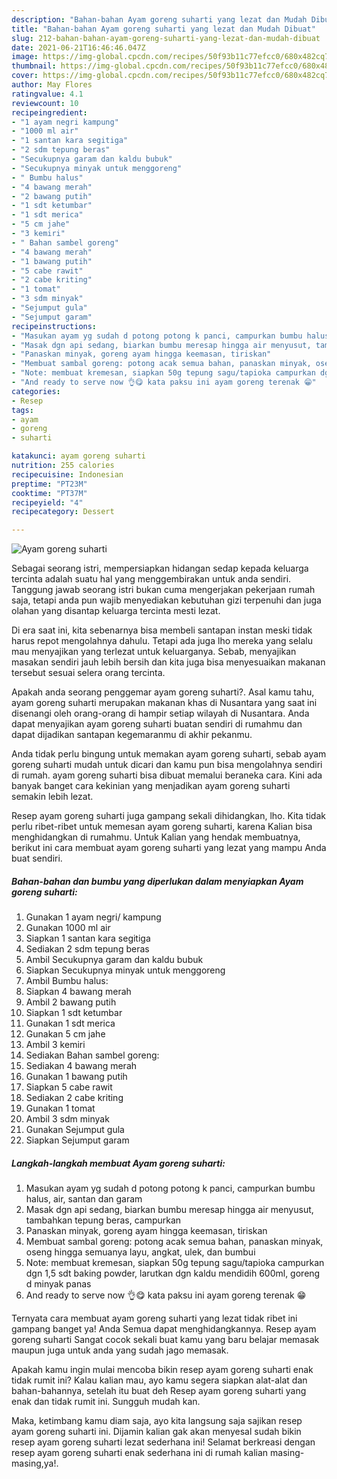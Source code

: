 ```yaml
---
description: "Bahan-bahan Ayam goreng suharti yang lezat dan Mudah Dibuat"
title: "Bahan-bahan Ayam goreng suharti yang lezat dan Mudah Dibuat"
slug: 212-bahan-bahan-ayam-goreng-suharti-yang-lezat-dan-mudah-dibuat
date: 2021-06-21T16:46:46.047Z
image: https://img-global.cpcdn.com/recipes/50f93b11c77efcc0/680x482cq70/ayam-goreng-suharti-foto-resep-utama.jpg
thumbnail: https://img-global.cpcdn.com/recipes/50f93b11c77efcc0/680x482cq70/ayam-goreng-suharti-foto-resep-utama.jpg
cover: https://img-global.cpcdn.com/recipes/50f93b11c77efcc0/680x482cq70/ayam-goreng-suharti-foto-resep-utama.jpg
author: May Flores
ratingvalue: 4.1
reviewcount: 10
recipeingredient:
- "1 ayam negri kampung"
- "1000 ml air"
- "1 santan kara segitiga"
- "2 sdm tepung beras"
- "Secukupnya garam dan kaldu bubuk"
- "Secukupnya minyak untuk menggoreng"
- " Bumbu halus"
- "4 bawang merah"
- "2 bawang putih"
- "1 sdt ketumbar"
- "1 sdt merica"
- "5 cm jahe"
- "3 kemiri"
- " Bahan sambel goreng"
- "4 bawang merah"
- "1 bawang putih"
- "5 cabe rawit"
- "2 cabe kriting"
- "1 tomat"
- "3 sdm minyak"
- "Sejumput gula"
- "Sejumput garam"
recipeinstructions:
- "Masukan ayam yg sudah d potong potong k panci, campurkan bumbu halus, air, santan dan garam"
- "Masak dgn api sedang, biarkan bumbu meresap hingga air menyusut, tambahkan tepung beras, campurkan"
- "Panaskan minyak, goreng ayam hingga keemasan, tiriskan"
- "Membuat sambal goreng: potong acak semua bahan, panaskan minyak, oseng hingga semuanya layu, angkat, ulek, dan bumbui"
- "Note: membuat kremesan, siapkan 50g tepung sagu/tapioka campurkan dgn 1,5 sdt baking powder, larutkan dgn kaldu mendidih 600ml, goreng d minyak panas"
- "And ready to serve now 👌😋 kata paksu ini ayam goreng terenak 😁"
categories:
- Resep
tags:
- ayam
- goreng
- suharti

katakunci: ayam goreng suharti 
nutrition: 255 calories
recipecuisine: Indonesian
preptime: "PT23M"
cooktime: "PT37M"
recipeyield: "4"
recipecategory: Dessert

---
```



![Ayam goreng suharti](https://img-global.cpcdn.com/recipes/50f93b11c77efcc0/680x482cq70/ayam-goreng-suharti-foto-resep-utama.jpg)

Sebagai seorang istri, mempersiapkan hidangan sedap kepada keluarga tercinta adalah suatu hal yang menggembirakan untuk anda sendiri. Tanggung jawab seorang istri bukan cuma mengerjakan pekerjaan rumah saja, tetapi anda pun wajib menyediakan kebutuhan gizi terpenuhi dan juga olahan yang disantap keluarga tercinta mesti lezat.

Di era  saat ini, kita sebenarnya bisa membeli santapan instan meski tidak harus repot mengolahnya dahulu. Tetapi ada juga lho mereka yang selalu mau menyajikan yang terlezat untuk keluarganya. Sebab, menyajikan masakan sendiri jauh lebih bersih dan kita juga bisa menyesuaikan makanan tersebut sesuai selera orang tercinta. 



Apakah anda seorang penggemar ayam goreng suharti?. Asal kamu tahu, ayam goreng suharti merupakan makanan khas di Nusantara yang saat ini disenangi oleh orang-orang di hampir setiap wilayah di Nusantara. Anda dapat menyajikan ayam goreng suharti buatan sendiri di rumahmu dan dapat dijadikan santapan kegemaranmu di akhir pekanmu.

Anda tidak perlu bingung untuk memakan ayam goreng suharti, sebab ayam goreng suharti mudah untuk dicari dan kamu pun bisa mengolahnya sendiri di rumah. ayam goreng suharti bisa dibuat memalui beraneka cara. Kini ada banyak banget cara kekinian yang menjadikan ayam goreng suharti semakin lebih lezat.

Resep ayam goreng suharti juga gampang sekali dihidangkan, lho. Kita tidak perlu ribet-ribet untuk memesan ayam goreng suharti, karena Kalian bisa menghidangkan di rumahmu. Untuk Kalian yang hendak membuatnya, berikut ini cara membuat ayam goreng suharti yang lezat yang mampu Anda buat sendiri.

<!--inarticleads1-->

##### Bahan-bahan dan bumbu yang diperlukan dalam menyiapkan Ayam goreng suharti:

1. Gunakan 1 ayam negri/ kampung
1. Gunakan 1000 ml air
1. Siapkan 1 santan kara segitiga
1. Sediakan 2 sdm tepung beras
1. Ambil Secukupnya garam dan kaldu bubuk
1. Siapkan Secukupnya minyak untuk menggoreng
1. Ambil  Bumbu halus:
1. Siapkan 4 bawang merah
1. Ambil 2 bawang putih
1. Siapkan 1 sdt ketumbar
1. Gunakan 1 sdt merica
1. Gunakan 5 cm jahe
1. Ambil 3 kemiri
1. Sediakan  Bahan sambel goreng:
1. Sediakan 4 bawang merah
1. Gunakan 1 bawang putih
1. Siapkan 5 cabe rawit
1. Sediakan 2 cabe kriting
1. Gunakan 1 tomat
1. Ambil 3 sdm minyak
1. Gunakan Sejumput gula
1. Siapkan Sejumput garam




<!--inarticleads2-->

##### Langkah-langkah membuat Ayam goreng suharti:

1. Masukan ayam yg sudah d potong potong k panci, campurkan bumbu halus, air, santan dan garam
1. Masak dgn api sedang, biarkan bumbu meresap hingga air menyusut, tambahkan tepung beras, campurkan
1. Panaskan minyak, goreng ayam hingga keemasan, tiriskan
1. Membuat sambal goreng: potong acak semua bahan, panaskan minyak, oseng hingga semuanya layu, angkat, ulek, dan bumbui
1. Note: membuat kremesan, siapkan 50g tepung sagu/tapioka campurkan dgn 1,5 sdt baking powder, larutkan dgn kaldu mendidih 600ml, goreng d minyak panas
1. And ready to serve now 👌😋 kata paksu ini ayam goreng terenak 😁




Ternyata cara membuat ayam goreng suharti yang lezat tidak ribet ini gampang banget ya! Anda Semua dapat menghidangkannya. Resep ayam goreng suharti Sangat cocok sekali buat kamu yang baru belajar memasak maupun juga untuk anda yang sudah jago memasak.

Apakah kamu ingin mulai mencoba bikin resep ayam goreng suharti enak tidak rumit ini? Kalau kalian mau, ayo kamu segera siapkan alat-alat dan bahan-bahannya, setelah itu buat deh Resep ayam goreng suharti yang enak dan tidak rumit ini. Sungguh mudah kan. 

Maka, ketimbang kamu diam saja, ayo kita langsung saja sajikan resep ayam goreng suharti ini. Dijamin kalian gak akan menyesal sudah bikin resep ayam goreng suharti lezat sederhana ini! Selamat berkreasi dengan resep ayam goreng suharti enak sederhana ini di rumah kalian masing-masing,ya!.

